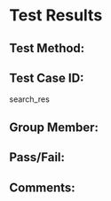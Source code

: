 # Test Results

## Test Method:

## Test Case ID:
search_res

## Group Member:

## Pass/Fail:

## Comments:
